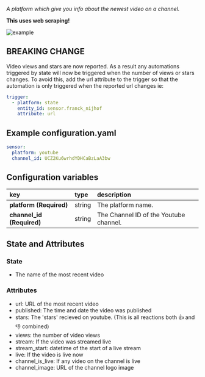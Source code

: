 _A platform which give you info about the newest video on a channel._

**This uses web scraping!**

![example](https://github.com/custom-components/sensor.youtube/raw/master/example.png)

## __BREAKING CHANGE__

Video views and stars are now reported.  As a result any automations triggered by state will now be triggered when the number of views or stars changes.  To avoid this, add the url attribute to the trigger so that the automation is only triggered when the reported url changes ie:

``` yaml
trigger:
  - platform: state
    entity_id: sensor.franck_nijhof
    attribute: url
```

## Example configuration.yaml

```yaml
sensor:
  platform: youtube
  channel_id: UCZ2Ku6wrhdYDHCaBzLaA3bw
```

## Configuration variables
  
key | type | description  
:--- | :--- | :---  
**platform (Required)** | string | The platform name.
**channel_id (Required)** | string | The Channel ID of the Youtube channel.

## State and Attributes

### State

* The name of the most recent video

### Attributes

* url: URL of the most recent video
* published: The time and date the video was published
* stars: The 'stars' recieved on youtube. (This is all reactions both 👍 and 👎 combined)
* views: the number of video views
* stream: If the video was streamed live
* stream_start: datetime of the start of a live stream
* live: If the video is live now
* channel_is_live: If any video on the channel is live
* channel_image: URL of the channel logo image
